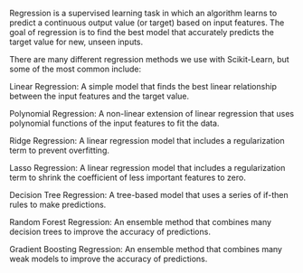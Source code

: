 Regression is a supervised learning task in which an algorithm learns to predict a continuous output value (or target) based on input features. The goal of regression is to find the best model that accurately predicts the target value for new, unseen inputs.

There are many different regression methods we use with Scikit-Learn, but some of the most common include:

Linear Regression: A simple model that finds the best linear relationship between the input features and the target value.

Polynomial Regression: A non-linear extension of linear regression that uses polynomial functions of the input features to fit the data.

Ridge Regression: A linear regression model that includes a regularization term to prevent overfitting.

Lasso Regression: A linear regression model that includes a regularization term to shrink the coefficient of less important features to zero.

Decision Tree Regression: A tree-based model that uses a series of if-then rules to make predictions.

Random Forest Regression: An ensemble method that combines many decision trees to improve the accuracy of predictions.

Gradient Boosting Regression: An ensemble method that combines many weak models to improve the accuracy of predictions.
